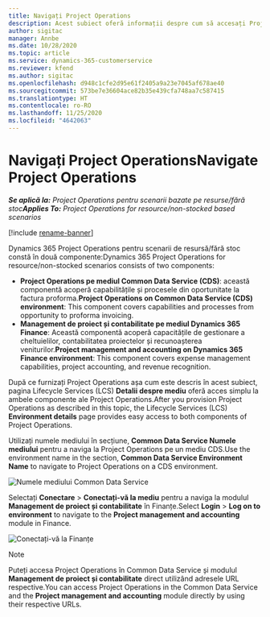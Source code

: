 ```yaml
---
title: Navigați Project Operations
description: Acest subiect oferă informații despre cum să accesați Project Operations din Lifecycle Services.
author: sigitac
manager: Annbe
ms.date: 10/28/2020
ms.topic: article
ms.service: dynamics-365-customerservice
ms.reviewer: kfend
ms.author: sigitac
ms.openlocfilehash: d948c1cfe2d95e61f2405a9a23e7045af678ae40
ms.sourcegitcommit: 573be7e36604ace82b35e439cfa748aa7c587415
ms.translationtype: HT
ms.contentlocale: ro-RO
ms.lasthandoff: 11/25/2020
ms.locfileid: "4642063"
---
```

# <a name="navigate-project-operations"></a><span data-ttu-id="2d2b9-103">Navigați Project Operations</span><span class="sxs-lookup"><span data-stu-id="2d2b9-103">Navigate Project Operations</span></span>

<span data-ttu-id="2d2b9-104">_**Se aplică la:** Project Operations pentru scenarii bazate pe resurse/fără stoc_</span><span class="sxs-lookup"><span data-stu-id="2d2b9-104">_**Applies To:** Project Operations for resource/non-stocked based scenarios_</span></span>

[!include [rename-banner](~/includes/cc-data-platform-banner.md)]

<span data-ttu-id="2d2b9-105">Dynamics 365 Project Operations pentru scenarii de resursă/fără stoc constă în două componente:</span><span class="sxs-lookup"><span data-stu-id="2d2b9-105">Dynamics 365 Project Operations for resource/non-stocked scenarios consists of two components:</span></span> 

 - <span data-ttu-id="2d2b9-106">**Project Operations pe mediul Common Data Service (CDS)**: această componentă acoperă capabilitățile și procesele din oportunitate la factura proforma.</span><span class="sxs-lookup"><span data-stu-id="2d2b9-106">**Project Operations on Common Data Service (CDS) environment**: This component covers capabilities and processes from opportunity to proforma invoicing.</span></span> 
 - <span data-ttu-id="2d2b9-107">**Management de proiect și contabilitate pe mediul Dynamics 365 Finance**: Această componentă acoperă capacitățile de gestionare a cheltuielilor, contabilitatea proiectelor și recunoașterea veniturilor.</span><span class="sxs-lookup"><span data-stu-id="2d2b9-107">**Project management and accounting on Dynamics 365 Finance environment**: This component covers expense management capabilities, project accounting, and revenue recognition.</span></span> 

<span data-ttu-id="2d2b9-108">După ce furnizați Project Operations așa cum este descris în acest subiect, pagina Lifecycle Services (LCS) **Detalii despre mediu** oferă acces simplu la ambele componente ale Project Operations.</span><span class="sxs-lookup"><span data-stu-id="2d2b9-108">After you provision Project Operations as described in this topic, the Lifecycle Services (LCS) **Environment details** page provides easy access to both components of Project Operations.</span></span>  

<span data-ttu-id="2d2b9-109">Utilizați numele mediului în secțiune, **Common Data Service Numele mediului** pentru a naviga la Project Operations pe un mediu CDS.</span><span class="sxs-lookup"><span data-stu-id="2d2b9-109">Use the environment name in the section, **Common Data Service Environment Name** to navigate to Project Operations on a CDS environment.</span></span> 

  ![Numele mediului Common Data Service](./media/environment-name.PNG)

<span data-ttu-id="2d2b9-111">Selectați **Conectare** > **Conectați-vă la mediu** pentru a naviga la modulul **Management de proiect și contabilitate** în Finanțe.</span><span class="sxs-lookup"><span data-stu-id="2d2b9-111">Select **Login** > **Log on to environment** to navigate to the **Project management and accounting** module in Finance.</span></span>  

   ![Conectați-vă la Finanțe](./media/environment-login.PNG)

> [!NOTE]
> <span data-ttu-id="2d2b9-113">Puteți accesa Project Operations în Common Data Service și modulul **Management de proiect și contabilitate** direct utilizând adresele URL respective.</span><span class="sxs-lookup"><span data-stu-id="2d2b9-113">You can access Project Operations in the Common Data Service and the **Project management and accounting** module directly by using their respective URLs.</span></span> 
